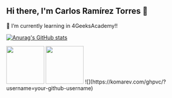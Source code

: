 ## Hi there, I'm Carlos Ramírez Torres 👋
🌱 I’m currently learning in 4GeeksAcademy!!

[![Anurag's GitHub stats](https://github-readme-stats.vercel.app/api?username=Caarlos3&show_icons=true&theme=cobalt)](https://github.com/Caarlos3/github-readme-stats)


<div id="header" align="left">
  <img src="https://media0.giphy.com/media/v1.Y2lkPTc5MGI3NjExN3NkOGp6b2Y4cXhoYmJmcTFyOHdvb2s3ZGxnM2RsdDJibDhyanZ6cyZlcD12MV9pbnRlcm5hbF9naWZfYnlfaWQmY3Q9Zw/scZPhLqaVOM1qG4lT9/giphy.gif" 
width="100"/>
  <img src="https://media0.giphy.com/media/v1.Y2lkPTc5MGI3NjExZ25tZ25vYmtneXAyYmw5bDR2bGVnYnpjbmg1dXh3bnYzaWdjdzRmbiZlcD12MV9pbnRlcm5hbF9naWZfYnlfaWQmY3Q9Zw/bGgsc5mWoryfgKBx1u/giphy.gif"
    width="100"/>
  ![](https://komarev.com/ghpvc/?username=your-github-username)
</div>


